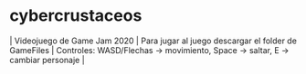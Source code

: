 # cybercrustaceos
| Videojuego de Game Jam 2020 | 
Para jugar al juego descargar el folder de GameFiles | 
Controles: WASD/Flechas -> movimiento, Space -> saltar, E -> cambiar personaje | 
